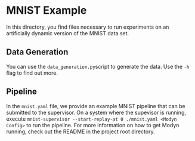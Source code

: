 # MNIST Example

In this directory, you find files necessary to run experiments on an artificially dynamic version of the MNIST data set.

## Data Generation
You can use the `data_generation.py`script to generate the data.
Use the `-h` flag to find out more.

## Pipeline
In the `mnist.yaml` file, we provide an example MNIST pipeline that can be submitted to the supervisor.
On a system where the supevisor is running, execute `mnist-supervisor --start-replay-at 0 ./mnist.yaml <Modyn Config>` to run the pipeline.
For more information on how to get Modyn running, check out the README in the project root directory.